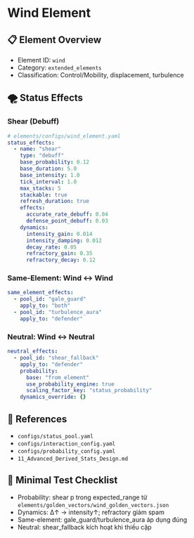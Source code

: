 # Wind Element

## 📋 Element Overview
- Element ID: `wind`
- Category: `extended_elements`
- Classification: Control/Mobility, displacement, turbulence

## 🌪️ Status Effects

### Shear (Debuff)

```yaml
# elements/configs/wind_element.yaml
status_effects:
  - name: "shear"
    type: "debuff"
    base_probability: 0.12
    base_duration: 5.0
    base_intensity: 1.0
    tick_interval: 1.0
    max_stacks: 5
    stackable: true
    refresh_duration: true
    effects:
      accurate_rate_debuff: 0.04
      defense_point_debuff: 0.03
    dynamics:
      intensity_gain: 0.014
      intensity_damping: 0.012
      decay_rate: 0.05
      refractory_gain: 0.35
      refractory_decay: 0.12
```

### Same-Element: Wind ↔ Wind

```yaml
same_element_effects:
  - pool_id: "gale_guard"
    apply_to: "both"
  - pool_id: "turbulence_aura"
    apply_to: "defender"
```

### Neutral: Wind ↔ Neutral

```yaml
neutral_effects:
  - pool_id: "shear_fallback"
    apply_to: "defender"
    probability:
      base: "from_element"
      use_probability_engine: true
      scaling_factor_key: "status_probability"
    dynamics_override: {}
```

## 🔗 References
- `configs/status_pool.yaml`
- `configs/interaction_config.yaml`
- `configs/probability_config.yaml`
- `11_Advanced_Derived_Stats_Design.md`

## 🧪 Minimal Test Checklist
- Probability: shear p trong expected_range từ `elements/golden_vectors/wind_golden_vectors.json`
- Dynamics: Δ↑ → intensity↑; refractory giảm spam
- Same-element: gale_guard/turbulence_aura áp dụng đúng
- Neutral: shear_fallback kích hoạt khi thiếu cặp
